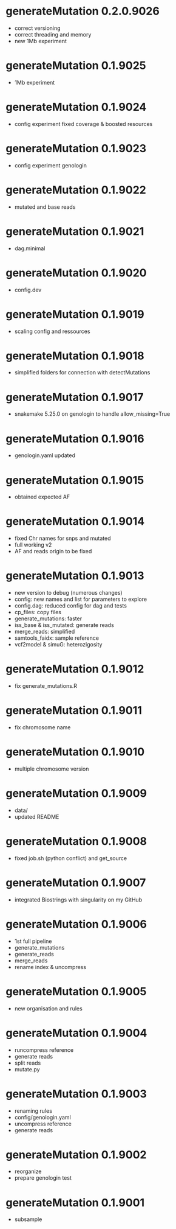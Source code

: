 # generateMutation 0.2.0.9026
* correct versioning
* correct threading and memory
* new 1Mb experiment

# generateMutation 0.1.9025
* 1Mb experiment

# generateMutation 0.1.9024
* config experiment fixed coverage & boosted resources

# generateMutation 0.1.9023
* config experiment genologin

# generateMutation 0.1.9022
* mutated and base reads

# generateMutation 0.1.9021
* dag.minimal

# generateMutation 0.1.9020
* config.dev

# generateMutation 0.1.9019
* scaling config and ressources

# generateMutation 0.1.9018
* simplified folders for connection with detectMutations

# generateMutation 0.1.9017
* snakemake 5.25.0 on genologin to handle allow_missing=True

# generateMutation 0.1.9016
* genologin.yaml updated

# generateMutation 0.1.9015
* obtained expected AF

# generateMutation 0.1.9014
* fixed Chr names for snps and mutated
* full working v2
* AF and reads origin to be fixed

# generateMutation 0.1.9013
* new version to debug (numerous changes)
* config: new names and list for parameters to explore
* config.dag: reduced config for dag and tests
* cp_files: copy files
* generate_mutations: faster
* iss_base & iss_mutated: generate reads
* merge_reads: simplified
* samtools_faidx: sample reference
* vcf2model & simuG: heterozigosity

# generateMutation 0.1.9012
* fix generate_mutations.R

# generateMutation 0.1.9011
* fix chromosome name

# generateMutation 0.1.9010
* multiple chromosome version

# generateMutation 0.1.9009
* data/
* updated README

# generateMutation 0.1.9008
* fixed job.sh (python conflict) and get_source

# generateMutation 0.1.9007
* integrated Biostrings with singularity on my GitHub

# generateMutation 0.1.9006
* 1st full pipeline
* generate_mutations
* generate_reads
* merge_reads
* rename index & uncompress

# generateMutation 0.1.9005
* new organisation and rules

# generateMutation 0.1.9004
* runcompress reference
* generate reads
* split reads
* mutate.py

# generateMutation 0.1.9003
* renaming rules
* config/genologin.yaml
* uncompress reference
* generate reads

# generateMutation 0.1.9002
* reorganize
* prepare genologin test

# generateMutation 0.1.9001
* subsample
